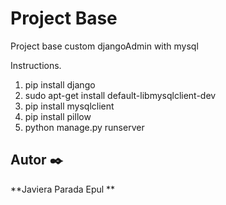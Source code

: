 # Project Base 

Project base custom djangoAdmin with mysql

Instructions.

1. pip install django
2. sudo apt-get install default-libmysqlclient-dev
3. pip install mysqlclient
4. pip install pillow
5. python manage.py runserver



## Autor ✒️

 **Javiera Parada Epul ** 


